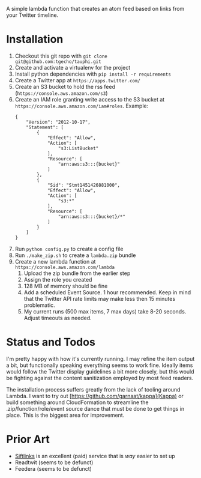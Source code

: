 A simple lambda function that creates an atom feed based on links from your Twitter timeline.

# Installation

1. Checkout this git repo with `git clone git@github.com:tgecho/tauphi.git`
2. Create and activate a virtualenv for the project
3. Install python dependencies with `pip install -r requirements`
4. Create a Twitter app at `https://apps.twitter.com/`
5. Create an S3 bucket to hold the rss feed (`https://console.aws.amazon.com/s3`)
6. Create an IAM role granting write access to the S3 bucket at `https://console.aws.amazon.com/iam#roles`. Example:
	```
	{
	    "Version": "2012-10-17",
	    "Statement": [
	        {
	            "Effect": "Allow",
	            "Action": [
	                "s3:ListBucket"
	            ],
	            "Resource": [
	                "arn:aws:s3:::{bucket}"
	            ]
	        },
	        {
	            "Sid": "Stmt1451426881000",
	            "Effect": "Allow",
	            "Action": [
	                "s3:*"
	            ],
	            "Resource": [
	                "arn:aws:s3:::{bucket}/*"
	            ]
	        }
	    ]
	}
	```
7. Run `python config.py` to create a config file
8. Run `./make_zip.sh` to create a `lambda.zip` bundle
9. Create a new lambda function at `https://console.aws.amazon.com/lambda`
	1. Upload the zip bundle from the earlier step
	2. Assign the role you created
	3. 128 MB of memory should be fine
	4. Add a scheduled Event Source. 1 hour recommended. Keep in mind that the Twitter API rate limits may make less then 15 minutes problematic.
	5. My current runs (500 max items, 7 max days) take 8-20 seconds. Adjust timeouts as needed.


# Status and Todos

I'm pretty happy with how it's currently running. I may refine the item output a bit, but functionally speaking everything seems to work fine. Ideally items would follow the Twitter display guidelines a bit more closely, but this would be fighting against the content sanitization employed by most feed readers.

The installation process suffers greatly from the lack of tooling around Lambda. I want to try out [https://github.com/garnaat/kappa](Kappa) or build something around CloudFormation to streamline the .zip/function/role/event source dance that must be done to get things in place. This is the biggest area for improvement.


# Prior Art

- [Siftlinks](https://siftlinks.com/) is an excellent (paid) service that is *way* easier to set up
- Readtwit (seems to be defunct)
- Feedera (seems to be defunct)
